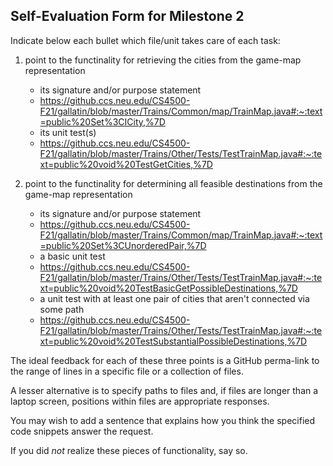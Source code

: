 ## Self-Evaluation Form for Milestone 2

Indicate below each bullet which file/unit takes care of each task:

1. point to the functinality for retrieving the cities from the game-map representation 

   - its signature and/or purpose statement
   - https://github.ccs.neu.edu/CS4500-F21/gallatin/blob/master/Trains/Common/map/TrainMap.java#:~:text=public%20Set%3CICity,%7D
   - its unit test(s)
   - https://github.ccs.neu.edu/CS4500-F21/gallatin/blob/master/Trains/Other/Tests/TestTrainMap.java#:~:text=public%20void%20TestGetCities,%7D


2. point to the functinality for determining all feasible destinations from the game-map representation

   - its signature and/or purpose statement
   - https://github.ccs.neu.edu/CS4500-F21/gallatin/blob/master/Trains/Common/map/TrainMap.java#:~:text=public%20Set%3CUnorderedPair,%7D
   - a basic unit test
   - https://github.ccs.neu.edu/CS4500-F21/gallatin/blob/master/Trains/Other/Tests/TestTrainMap.java#:~:text=public%20void%20TestBasicGetPossibleDestinations,%7D
   - a unit test with at least one pair of cities that aren't connected via some path
   - https://github.ccs.neu.edu/CS4500-F21/gallatin/blob/master/Trains/Other/Tests/TestTrainMap.java#:~:text=public%20void%20TestSubstantialPossibleDestinations,%7D


The ideal feedback for each of these three points is a GitHub
perma-link to the range of lines in a specific file or a collection of
files.

A lesser alternative is to specify paths to files and, if files are
longer than a laptop screen, positions within files are appropriate
responses.

You may wish to add a sentence that explains how you think the
specified code snippets answer the request.

If you did *not* realize these pieces of functionality, say so.

